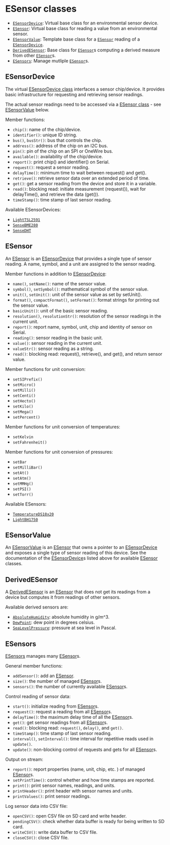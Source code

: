# ESensor classes

- [`ESensorDevice`](#esensordevice): Virtual base class for an environmental sensor device.
- [`ESensor`](#esensor): Virtual base class for reading a value from an environmental sensor.
- [`ESensorValue`](#esensorvalue): Template base class for a [`ESensor`](#esensor) reading of a [`ESensorDevice`](#esensordevice).
- [`DerivedESensor`](#derivedesensor): Base class for [`ESensor`](#esensor)s computing a derived measure from other [`ESensor`](#esensor)s.
- [`ESensors`](#esensors): Manage mutliple [`ESensor`](#esensor)s.


## ESensorDevice

The virtual [ESensorDevice class](../src/ESensorDevice.h) interfaces a
sensor chip/device. It provides basic infrastructure for requesting
and retrieving sensor readings.

The actual sensor readings need to be accessed via a [ESensor
class](#esensor) - see [ESensorValue](#esensorvalue) below.

Member functions:

- `chip()`: name of the chip/device.
- `identifier()`: unique ID string.
- `bus()`, `busStr()`: bus that controls the chip.
- `address()`: address of the chip on an I2C bus.
- `pin()`: pin of the chip on an SPI or OneWire bus.
- `available()`: availability of the chip/device.
- `report()`: print chip() and identifier() on Serial.
- `request()`: request a sensor reading.
- `delayTime()`: minimum time to wait between request() and get().
- `retrieve()`: retrieve sensor data over an extended period of time.
- `get()`: get a sensor reading from the device and store it in a variable.
- `read()`: blocking read: initiate measurement (request()), wait for delayTime(), and retrieve the data (get()).
- `timeStamp()`: time stamp of last sensor reading.

Available ESensorDevices:

- [`LightTSL2591`](chips/tsl2591.md)
- [`SenseBME280`](chips/bme280.md)
- [`SenseDHT`](chips/dht.md)


## ESensor

An [ESensor](../src/Sensor.h) is an [ESensorDevice](#esensordevice) that
provides a single type of sensor reading. A name, symbol, and a unit
are assigned to the sensor reading.

Member functions in addition to [ESensorDevice](#esensordevice):

- `name()`, `setName()`: name of the sensor value.
- `symbol()`, `setSymbol()`: mathematical symbol of the sensor value.
- `unit()`, `setUnit()`: unit of the sensor value as set by setUnit().
- `format()`, `compactFormat()`, `setFormat()`: format strings for printing out the sensor value.
- `basicUnit()`: unit of the basic sensor reading.
- `resolution()`, `resolutionStr()`: resolution of the sensor readings in the current unit.
- `report()`: report name, symbol, unit, chip and identity of sensor on Serial.
- `reading()`: sensor reading in the basic unit.
- `value()`: sensor reading in the current unit.
- `valueStr()`: sensor reading as a string.
- `read()`: blocking read: request(), retrieve(), and get(), and return sensor value.

Member functions for unit conversion:

- `setSIPrefix()`
- `setMicro()`
- `setMilli()`
- `setCenti()`
- `setHecto()`
- `setKilo()`
- `setMega()`
- `setPercent()`

Member functions for unit conversion of temperatures:

- `setKelvin`
- `setFahrenheit()`

Member functions for unit conversion of pressures:

- `setBar`
- `setMilliBar()`
- `setAt()`
- `setAtm()`
- `setMMHg()`
- `setPSI()`
- `setTorr()`

Available ESensors:

- [`TemperatureDS18x20`](chips/ds18x20.md)
- [`LightBH1750`](chips/bh1750.md)


## ESensorValue

An [ESensorValue](../src/ESensorValue.h) is an [ESensor](#esensor)
that owns a pointer to an [ESensorDevice](#esensordevice) and exposes
a single type of sensor reading of this device. See the documentation
of the [ESensorDevice](#esensordevice)s listed above for available
[ESensor](#esensor) classes.


## DerivedESensor

A [DerivedESensor](../src/DerivedESensor.h) is an [ESensor](#esensor) that
does not get its readings from a device but computes it from readings
of other sensors.

Available derived sensors are:

- [`AbsoluteHumidity`](../src/AbsoluteHumidity.h): absolute humidity in g/m^3.
- [`DewPoint`](../src/DewPoint.h): dew point in degrees celsius.
- [`SeaLevelPressure`](../src/SeaLevelPressure.h): pressure at sea level in Pascal.


## ESensors

[ESensors](../src/ESensors.h) manages many [ESensor](#esensor)s.

General member functions:

- `addSensor()`: add an [ESensor](#esensor).
- `size()`: the number of managed [ESensor](#esensor)s.
- `sensors()`: the number of currently available [ESensor](#esensor)s.

Control reading of sensor data:

- `start()`: initialize reading from [ESensor](#esensor)s.
- `request()`: request a reading from all [ESensor](#esensor)s.
- `delayTime()`: the maximum delay time of all the [ESensor](#esensor)s.
- `get()`: get sensor readings from all [ESensor](#esensor)s.
- `read()`: blocking read: `request()`, `delay()`, and `get()`.
- `timeStamp()`: time stamp of last sensor reading.
- `interval()`, `setInterval()`: time interval for repetitive reads used in `update()`.
- `update()`: non-blocking control of requests and gets for all [ESensor](#esensor)s.

Output on stream:

- `report()`: report properties (name, unit, chip, etc. ) of managed [ESensor](#esensor)s.
- `setPrintTime()`: control whether and how time stamps are reported.
- `print()`: print sensor names, readings, and units.
- `printHeader()`: print header with sensor names and units.
- `printValues()`: print sensor readings.

Log sensor data into CSV file:

- `openCSV()`: open CSV file on SD card and write header.
- `pendingCSV()`: check whether data buffer is ready for being written to SD card.
- `writeCSV()`: write data buffer to CSV file.
- `closeCSV()`: close CSV file.
